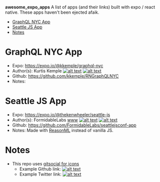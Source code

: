 __awesome_expo_apps__ A list of apps (and their links) built with expo / react native.  These apps haven't been ejected afaik.

<!-- TOC -->

- [GraphQL NYC App](#graphql-nyc-app)
- [Seattle JS App](#seattle-js-app)
- [Notes](#notes)

<!-- /TOC -->

# GraphQL NYC App
* Expo: https://expo.io/@kkemple/graphql-nyc
* Author(s): Kurtis Kemple [![alt text][6.2]](https://github.com/kkemple)  [![alt text][1.2]](https://twitter.com/kurtiskemple)
* Github: https://github.com/kkemple/RNGraphQLNYC
* Notes: 


# Seattle JS App
* Expo: https://expo.io/@thekenwheeler/seattle-js
* Author(s): FormidableLabs [www](https://formidable.com) [![alt text][6.2]](https://github.com/FormidableLabs) [![alt text][1.2]](https://twitter.com/FormidableLabs)
* Github: https://github.com/FormidableLabs/seattlejsconf-app
* Notes: Made with [ReasonML]() instead of vanilla JS.


[1.2]: http://i.imgur.com/wWzX9uB.png (twitter icon without padding)
[2.2]: http://i.imgur.com/fep1WsG.png (facebook icon without padding)
[3.2]: http://i.imgur.com/VlgBKQ9.png (google plus icon without padding)
[4.2]: http://i.imgur.com/jDRp47c.png (tumblr icon without padding)
[5.2]: http://i.imgur.com/Vvy3Kru.png (dribbble icon without padding)
[6.2]: http://i.imgur.com/9I6NRUm.png (github icon without padding)


# Notes
* This repo uses [gitsocial for icons](https://github.com/carlsednaoui/gitsocial)
  * Example Github link: [![alt text][6.2]]() 
  * Example Twitter link: [![alt text][1.2]]()
